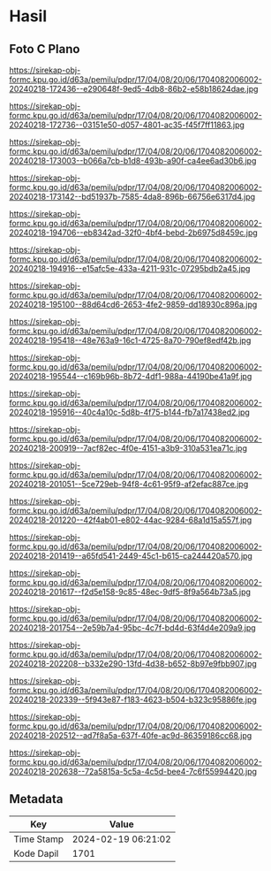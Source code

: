 # Hasil

## Foto C Plano

https://sirekap-obj-formc.kpu.go.id/d63a/pemilu/pdpr/17/04/08/20/06/1704082006002-20240218-172436--e290648f-9ed5-4db8-86b2-e58b18624dae.jpg

https://sirekap-obj-formc.kpu.go.id/d63a/pemilu/pdpr/17/04/08/20/06/1704082006002-20240218-172736--03151e50-d057-4801-ac35-f45f7ff11863.jpg

https://sirekap-obj-formc.kpu.go.id/d63a/pemilu/pdpr/17/04/08/20/06/1704082006002-20240218-173003--b066a7cb-b1d8-493b-a90f-ca4ee6ad30b6.jpg

https://sirekap-obj-formc.kpu.go.id/d63a/pemilu/pdpr/17/04/08/20/06/1704082006002-20240218-173142--bd51937b-7585-4da8-896b-66756e6317d4.jpg

https://sirekap-obj-formc.kpu.go.id/d63a/pemilu/pdpr/17/04/08/20/06/1704082006002-20240218-194706--eb8342ad-32f0-4bf4-bebd-2b6975d8459c.jpg

https://sirekap-obj-formc.kpu.go.id/d63a/pemilu/pdpr/17/04/08/20/06/1704082006002-20240218-194916--e15afc5e-433a-4211-931c-07295bdb2a45.jpg

https://sirekap-obj-formc.kpu.go.id/d63a/pemilu/pdpr/17/04/08/20/06/1704082006002-20240218-195100--88d64cd6-2653-4fe2-9859-dd18930c896a.jpg

https://sirekap-obj-formc.kpu.go.id/d63a/pemilu/pdpr/17/04/08/20/06/1704082006002-20240218-195418--48e763a9-16c1-4725-8a70-790ef8edf42b.jpg

https://sirekap-obj-formc.kpu.go.id/d63a/pemilu/pdpr/17/04/08/20/06/1704082006002-20240218-195544--c169b96b-8b72-4df1-988a-44190be41a9f.jpg

https://sirekap-obj-formc.kpu.go.id/d63a/pemilu/pdpr/17/04/08/20/06/1704082006002-20240218-195916--40c4a10c-5d8b-4f75-b144-fb7a17438ed2.jpg

https://sirekap-obj-formc.kpu.go.id/d63a/pemilu/pdpr/17/04/08/20/06/1704082006002-20240218-200919--7acf82ec-4f0e-4151-a3b9-310a531ea71c.jpg

https://sirekap-obj-formc.kpu.go.id/d63a/pemilu/pdpr/17/04/08/20/06/1704082006002-20240218-201051--5ce729eb-94f8-4c61-95f9-af2efac887ce.jpg

https://sirekap-obj-formc.kpu.go.id/d63a/pemilu/pdpr/17/04/08/20/06/1704082006002-20240218-201220--42f4ab01-e802-44ac-9284-68a1d15a557f.jpg

https://sirekap-obj-formc.kpu.go.id/d63a/pemilu/pdpr/17/04/08/20/06/1704082006002-20240218-201419--a65fd541-2449-45c1-b615-ca244420a570.jpg

https://sirekap-obj-formc.kpu.go.id/d63a/pemilu/pdpr/17/04/08/20/06/1704082006002-20240218-201617--f2d5e158-9c85-48ec-9df5-8f9a564b73a5.jpg

https://sirekap-obj-formc.kpu.go.id/d63a/pemilu/pdpr/17/04/08/20/06/1704082006002-20240218-201754--2e59b7a4-95bc-4c7f-bd4d-63f4d4e209a9.jpg

https://sirekap-obj-formc.kpu.go.id/d63a/pemilu/pdpr/17/04/08/20/06/1704082006002-20240218-202208--b332e290-13fd-4d38-b652-8b97e9fbb907.jpg

https://sirekap-obj-formc.kpu.go.id/d63a/pemilu/pdpr/17/04/08/20/06/1704082006002-20240218-202339--5f943e87-f183-4623-b504-b323c95886fe.jpg

https://sirekap-obj-formc.kpu.go.id/d63a/pemilu/pdpr/17/04/08/20/06/1704082006002-20240218-202512--ad7f8a5a-637f-40fe-ac9d-86359186cc68.jpg

https://sirekap-obj-formc.kpu.go.id/d63a/pemilu/pdpr/17/04/08/20/06/1704082006002-20240218-202638--72a5815a-5c5a-4c5d-bee4-7c6f55994420.jpg


## Metadata

| Key        | Value               |
| ---------- | ------------------- |
| Time Stamp | 2024-02-19 06:21:02 |
| Kode Dapil | 1701                |



